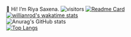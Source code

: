 👋 Hi! I’m Riya Saxena.
![visitors](https://visitor-badge.laobi.icu/badge?page_id=29riyasaxena.29riyasaxena)
[![Readme Card](https://github-readme-stats.vercel.app/api/pin/?username=29riyasaxena&repo=github-readme-stats)](https://github.com/29riyasaxena/github-readme-stats)
<br/>
[![willianrod's wakatime stats](https://github-readme-stats.vercel.app/api/wakatime?username=29riyasaxena)](https://github.com/29riyasaxena/github-readme-stats)
<br/>
![Anurag's GitHub stats](https://github-readme-stats.vercel.app/api?username=29riyasaxena&show_icons=true&theme=radical)
<br/>
[![Top Langs](https://github-readme-stats.vercel.app/api/top-langs/?username=29riyasaxena&layout=compact)](https://github.com/29riyasaxena/github-readme-stats)
<!---
29riyasaxena/29riyasaxena is a ✨ special ✨ repository because its `README.md` (this file) appears on your GitHub profile.
You can click the Preview link to take a look at your changes.
--->
